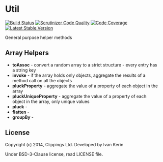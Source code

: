 Util
====

[![Build Status](https://travis-ci.org/clippings/util.png?branch=master)](https://travis-ci.org/clippings/util)
[![Scrutinizer Code Quality](https://scrutinizer-ci.com/g/clippings/util/badges/quality-score.png)](https://scrutinizer-ci.com/g/clippings/util/)
[![Code Coverage](https://scrutinizer-ci.com/g/clippings/util/badges/coverage.png)](https://scrutinizer-ci.com/g/clippings/util/)
[![Latest Stable Version](https://poser.pugx.org/clippings/util/v/stable.png)](https://packagist.org/packages/clippings/util)

General purpose helper methods

Array Helpers
-------------

- __toAssoc__ - convert a random array to a strict structure - every entry has a string key
- __invoke__ - if the array holds only objects, aggregate the results of a method call on all the objects
- __pluckProperty__ - aggregate the value of a property of each object in the array
- __pluckUniqueProperty__ - aggregate the value of a property of each object in the array, only unique values
- __pluck__ -
- __flatten__ -
- __groupBy__ -


## License

Copyright (c) 2014, Clippings Ltd. Developed by Ivan Kerin

Under BSD-3-Clause license, read LICENSE file.
